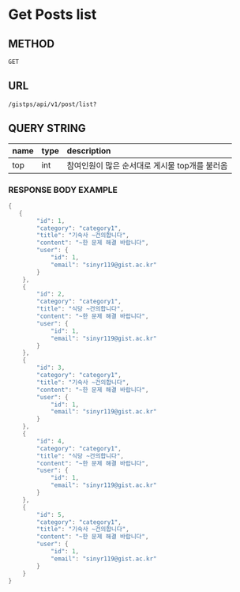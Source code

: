 # Get Posts list



## METHOD

```text
GET
```

## URL

```text
/gistps/api/v1/post/list?
```

## QUERY STRING

| name | type | description |
| :--- | :--- | :--- |
| top | int | 참여인원이 많은 순서대로 게시물 top개를 불러옴 |

### RESPONSE BODY EXAMPLE

```java
{
   {
        "id": 1,
        "category": "category1",
        "title": "기숙사 ~건의합니다",
        "content": "~한 문제 해결 바랍니다",
        "user": {
            "id": 1,
            "email": "sinyr119@gist.ac.kr"
        }
    },
    {
        "id": 2,
        "category": "category1",
        "title": "식당 ~건의합니다",
        "content": "~한 문제 해결 바랍니다",
        "user": {
            "id": 1,
            "email": "sinyr119@gist.ac.kr"
        }
    },
    {
        "id": 3,
        "category": "category1",
        "title": "기숙사 ~건의합니다",
        "content": "~한 문제 해결 바랍니다",
        "user": {
            "id": 1,
            "email": "sinyr119@gist.ac.kr"
        }
    },
    {
        "id": 4,
        "category": "category1",
        "title": "식당 ~건의합니다",
        "content": "~한 문제 해결 바랍니다",
        "user": {
            "id": 1,
            "email": "sinyr119@gist.ac.kr"
        }
    },
    {
        "id": 5,
        "category": "category1",
        "title": "기숙사 ~건의합니다",
        "content": "~한 문제 해결 바랍니다",
        "user": {
            "id": 1,
            "email": "sinyr119@gist.ac.kr"
        }
    }
}
```

